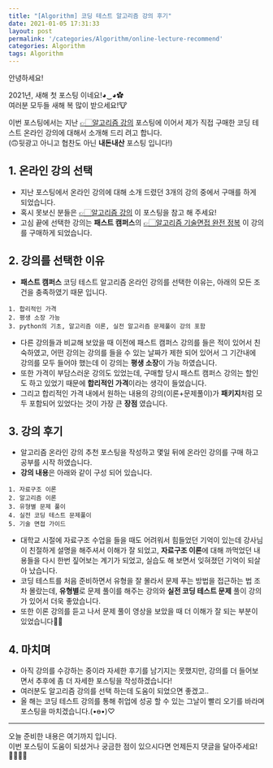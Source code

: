 ```yaml
---
title: "[Algorithm] 코딩 테스트 알고리즘 강의 후기"
date: 2021-01-05 17:31:33
layout: post
permalink: '/categories/Algorithm/online-lecture-recommend'
categories: Algorithm
tags: Algorithm
---
```


안녕하세요!

2021년, 새해 첫 포스팅 이네요!◕‿◕✿  
여러분 모두들 새해 복 많이 받으세요!🐮  

이번 포스팅에서는 지난 [👉🏻알고리즘 강의](https://shinsangeun.github.io/categories/Algorithm/online-lecture) 포스팅에 이어서 제가 직접 구매한 코딩 테스트 온라인 강의에 대해서 소개해 드리 려고 합니다.   
(🙃뒷광고 아니고 협찬도 아닌 **내돈내산** 포스팅 입니다!)


## 1. 온라인 강의 선택
- 지난 포스팅에서 온라인 강의에 대해 소개 드렸던 3개의 강의 중에서 구매를 하게 되었습니다.
- 혹시 못보신 분들은 [👉🏻알고리즘 강의](https://shinsangeun.github.io/categories/Algorithm/online-lecture) 이 포스팅을 참고 해 주세요!
- 고심 끝에 선택한 강의는 **패스트 캠퍼스**의 [👉🏻알고리즘 기술면접 완전 정복](https://www.fastcampus.co.kr/dev_online_algo) 이 강의를 구매하게 되었습니다.


## 2. 강의를 선택한 이유
- **패스트 캠퍼스** 코딩 테스트 알고리즘 온라인 강의를 선택한 이유는, 아래의 모든 조건을 충족하였기 때문 입니다. 
```
1. 합리적인 가격 
2. 평생 소장 가능 
3. python의 기초, 알고리즘 이론, 실전 알고리즘 문제풀이 강의 포함
```

- 다른 강의들과 비교해 보았을 때 이전에 패스트 캠퍼스 강의를 들은 적이 있어서 친숙하였고, 어떤 강의는 강의를 들을 수 있는 날짜가 제한 되어 있어서 그 기간내에 강의를 모두 들어야 했는데 이 강의는 **평생 소장**이 가능 하였습니다. 
- 또한 가격이 부담스러운 강의도 있었는데, 구매할 당시 패스트 캠퍼스 강의는 할인도 하고 있었기 때문에 **합리적인 가격**이라는 생각이 들었습니다. 
- 그리고 합리적인 가격 내에서 원하는 내용의 강의(이론+문제풀이)가 **패키지**처럼 모두 포함되어 있었다는 것이 가장 큰 **장점** 였습니다.


## 3. 강의 후기
- 알고리즘 온라인 강의 추천 포스팅을 작성하고 몇일 뒤에 온라인 강의를 구매 하고 공부를 시작 하였습니다.
- **강의 내용**은 아래와 같이 구성 되어 있습니다.
```
1. 자료구조 이론
2. 알고리즘 이론 
3. 유형별 문제 풀이
4. 실전 코딩 테스트 문제풀이
5. 기술 면접 가이드
```
- 대학교 시절에 자료구조 수업을 들을 때도 어려워서 힘들었던 기억이 있는데 강사님이 친절하게 설명을 해주셔서 이해가 잘 되었고, **자료구조 이론**에 대해 까먹었던 내용들을 다시 한번 짚어보는 계기가 되었고, 실습도 해 보면서 잊혀졌던 기억이 되살아 났습니다.
- 코딩 테스트를 처음 준비하면서 유형을 잘 몰라서 문제 푸는 방법을 접근하는 법 조차 몰랐는데, **유형별**로 문제 풀이를 해주는 강의와 **실전 코딩 테스트 문제** 풀이 강의가 있어서 더욱 좋았습니다.
- 또한 이론 강의를 듣고 나서 문제 풀이 영상을 보았을 때 더 이해가 잘 되는 부분이 있었습니다👍🏻
    

## 4. 마치며
- 아직 강의를 수강하는 중이라 자세한 후기를 남기지는 못했지만, 강의를 더 들어보면서 추후에 좀 더 자세한 포스팅을 작성하겠습니다!
- 여러분도 알고리즘 강의를 선택 하는데 도움이 되었으면 좋겠고..
- 올 해는 코딩 테스트 강의를 통해 취업에 성공 할 수 있는 그날이 빨리 오기를 바라며 포스팅을 마치겠습니다.(•ө•)♡

-----

오늘 준비한 내용은 여기까지 입니다.  
이번 포스팅이 도움이 되셨거나 궁금한 점이 있으시다면 언제든지 댓글을 달아주세요!🙋🏻‍♀️✨   

